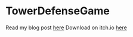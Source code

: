 # TowerDefenseGame

Read my blog post [here](https://www.trustytea.me/post/tower-defense-game-part-one-design)
Download on itch.io [here](https://ryanflorestt.itch.io/zombie-survival)
